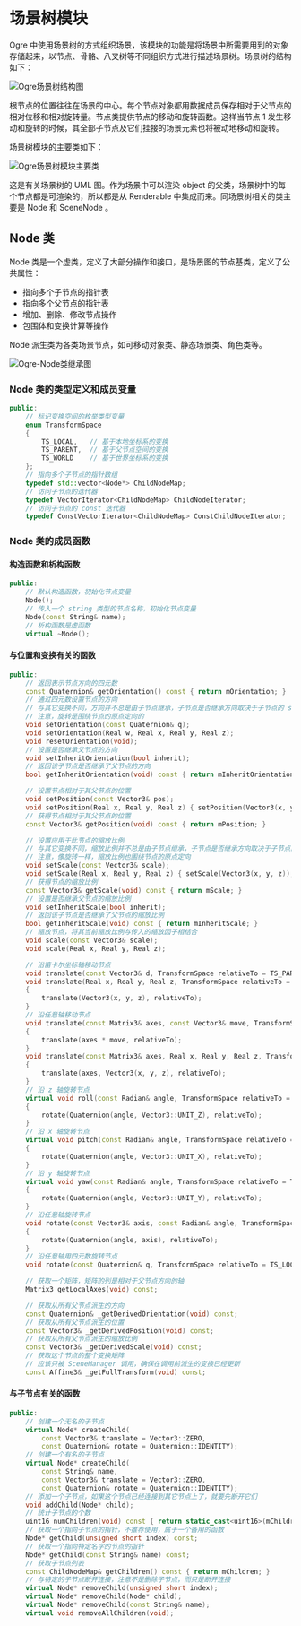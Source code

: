 # 场景树模块

Ogre 中使用场景树的方式组织场景，该模块的功能是将场景中所需要用到的对象存储起来，以节点、骨骼、八叉树等不同组织方式进行描述场景树。场景树的结构如下：

![Ogre场景树结构图](https://ftp.bmp.ovh/imgs/2021/03/be75cce496805eb7.png)

根节点的位置往往在场景的中心。每个节点对象都用数据成员保存相对于父节点的相对位移和相对旋转量。节点类提供节点的移动和旋转函数。这样当节点 1 发生移动和旋转的时候，其全部子节点及它们挂接的场景元素也将被动地移动和旋转。

场景树模块的主要类如下：

![Ogre场景树模块主要类](https://ftp.bmp.ovh/imgs/2021/03/e04f2152fb54c741.png)

这是有关场景树的 UML 图。作为场景中可以渲染 object 的父类，场景树中的每个节点都是可渲染的，所以都是从 Renderable 中集成而来。同场景树相关的类主要是 Node 和 SceneNode 。

## Node 类

Node 类是一个虚类，定义了大部分操作和接口，是场景图的节点基类，定义了公共属性：

- 指向多个子节点的指针表
- 指向多个父节点的指针表
- 增加、删除、修改节点操作
- 包围体和变换计算等操作

Node 派生类为各类场景节点，如可移动对象类、静态场景类、角色类等。

![Ogre-Node类继承图](https://ftp.bmp.ovh/imgs/2021/03/ec369004ccc53598.png)

### Node 类的类型定义和成员变量

```c++
public:
	// 标记变换空间的枚举类型变量
	enum TransformSpace
    {
        TS_LOCAL,   // 基于本地坐标系的变换
        TS_PARENT,  // 基于父节点空间的变换
        TS_WORLD    // 基于世界坐标系的变换
    };
	// 指向多个子节点的指针数组
	typedef std::vector<Node*> ChildNodeMap;
	// 访问子节点的迭代器
	typedef VectorIterator<ChildNodeMap> ChildNodeIterator;
	// 访问子节点的 const 迭代器
	typedef ConstVectorIterator<ChildNodeMap> ConstChildNodeIterator;
```

### Node 类的成员函数

#### 构造函数和析构函数

```c++
public:
	// 默认构造函数，初始化节点变量
	Node();
	// 传入一个 string 类型的节点名称，初始化节点变量
	Node(const String& name);
	// 析构函数是虚函数
	virtual ~Node();
```

#### 与位置和变换有关的函数

```c++
public:
	// 返回表示节点方向的四元数
	const Quaternion& getOrientation() const { return mOrientation; }
	// 通过四元数设置节点的方向
	// 与其它变换不同，方向并不总是由子节点继承，子节点是否继承方向取决于子节点的 setInheritOrientation 选项
	// 注意，旋转是围绕节点的原点定向的
	void setOrientation(const Quaternion& q);
	void setOrientation(Real w, Real x, Real y, Real z);
	void resetOrientation(void);
	// 设置是否继承父节点的方向
	void setInheritOrientation(bool inherit);
	// 返回该子节点是否继承了父节点的方向
	bool getInheritOrientation(void) const { return mInheritOrientation; }

	// 设置节点相对于其父节点的位置
	void setPosition(const Vector3& pos);
	void setPosition(Real x, Real y, Real z) { setPosition(Vector3(x, y, z)); }
	// 获得节点相对于其父节点的位置
	const Vector3& getPosition(void) const { return mPosition; }

	// 设置应用于此节点的缩放比例
	// 与其它变换不同，缩放比例并不总是由子节点继承，子节点是否继承方向取决于子节点的 setInheritScale 选项
	// 注意，像旋转一样，缩放比例也围绕节点的原点定向
	void setScale(const Vector3& scale);
	void setScale(Real x, Real y, Real z) { setScale(Vector3(x, y, z)); }
	// 获得节点的缩放比例
	const Vector3& getScale(void) const { return mScale; }
	// 设置是否继承父节点的缩放比例
	void setInheritScale(bool inherit);
	// 返回该子节点是否继承了父节点的缩放比例
	bool getInheritScale(void) const { return mInheritScale; }
	// 缩放节点，将其当前缩放比例与传入的缩放因子相结合
	void scale(const Vector3& scale);
	void scale(Real x, Real y, Real z);

	// 沿笛卡尔坐标轴移动节点
	void translate(const Vector3& d, TransformSpace relativeTo = TS_PARENT);
	void translate(Real x, Real y, Real z, TransformSpace relativeTo = TS_PARENT)
    {
        translate(Vector3(x, y, z), relativeTo);
    }
	// 沿任意轴移动节点
	void translate(const Matrix3& axes, const Vector3& move, TransformSpace relativeTo = TS_PARENT)
    {
        translate(axes * move, relativeTo);
    }
	void translate(const Matrix3& axes, Real x, Real y, Real z, TransformSpace relativeTo = TS_PARENT)
    {
        translate(axes, Vector3(x, y, z), relativeTo);
    }
	// 沿 z 轴旋转节点
	virtual void roll(const Radian& angle, TransformSpace relativeTo = TS_LOCAL)
    {
        rotate(Quaternion(angle, Vector3::UNIT_Z), relativeTo);
    }
	// 沿 x 轴旋转节点
	virtual void pitch(const Radian& angle, TransformSpace relativeTo = TS_LOCAL)
    {
        rotate(Quaternion(angle, Vector3::UNIT_X), relativeTo);
    }
	// 沿 y 轴旋转节点
	virtual void yaw(const Radian& angle, TransformSpace relativeTo = TS_LOCAL)
    {
        rotate(Quaternion(angle, Vector3::UNIT_Y), relativeTo);
    }
	// 沿任意轴旋转节点
	void rotate(const Vector3& axis, const Radian& angle, TransformSpace relativeTo = TS_LOCAL)
    {
        rotate(Quaternion(angle, axis), relativeTo);
    }
	// 沿任意轴用四元数旋转节点
	void rotate(const Quaternion& q, TransformSpace relativeTo = TS_LOCAL);

	// 获取一个矩阵，矩阵的列是相对于父节点方向的轴
	Matrix3 getLocalAxes(void) const;

	// 获取从所有父节点派生的方向
	const Quaternion& _getDerivedOrientation(void) const;
	// 获取从所有父节点派生的位置
	const Vector3& _getDerivedPosition(void) const;
	// 获取从所有父节点派生的缩放比例
	const Vector3& _getDerivedScale(void) const;
	// 获取这个节点的整个变换矩阵
	// 应该只被 SceneManager 调用，确保在调用前派生的变换已经更新
	const Affine3& _getFullTransform(void) const;
```

#### 与子节点有关的函数

```c++
public:
	// 创建一个无名的子节点
	virtual Node* createChild(
        const Vector3& translate = Vector3::ZERO,
        const Quaternion& rotate = Quaternion::IDENTITY);
	// 创建一个有名的子节点
	virtual Node* createChild(
        const String& name,
        const Vector3& translate = Vector3::ZERO,
        const Quaternion& rotate = Quaternion::IDENTITY);
	// 添加一个子节点，如果这个节点已经连接到其它节点上了，就要先断开它们
	void addChild(Node* child);
	// 统计子节点的个数
	uint16 numChildren(void) const { return static_cast<uint16>(mChildren.size()); }
	// 获取一个指向子节点的指针，不推荐使用，属于一个备用的函数
	Node* getChild(unsigned short index) const;
	// 获取一个指向特定名字的节点的指针
	Node* getChild(const String& name) const;
	// 获取子节点列表
	const ChildNodeMap& getChildren() const { return mChildren; }
	// 与特定的子节点断开连接，注意不是删除子节点，而只是断开连接
	virtual Node* removeChild(unsigned short index);
	virtual Node* removeChild(Node* child);
	virtual Node* removeChild(const String& name);
	virtual void removeAllChildren(void);
```

